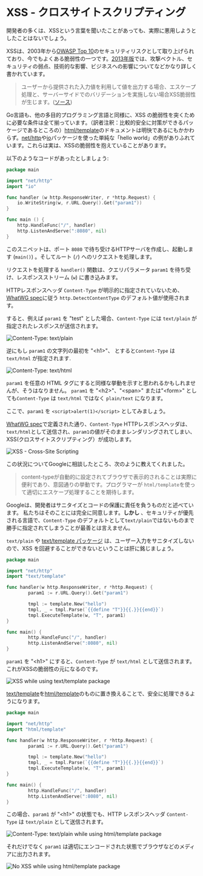 XSS - クロスサイトスクリプティング
==========================

開発者の多くは、XSSという言葉を聞いたことがあっても、実際に悪用しようとしたことはないでしょう。

XSSは、2003年から[OWASP Top 10][0]のセキュリティリスクとして取り上げられており、今でもよくある脆弱性の一つです。[2013年版][1]では、攻撃ベクトル、セキュリティの弱点、技術的な影響、ビジネスへの影響についてなどかなり詳しく書かれています。

> ユーザーから提供された入力値を利用して値を出力する場合、エスケープ処理と、サーバーサイドでのバリデーションを実施しない場合XSS脆弱性が生じます。([ソース][1])

Go言語も、他の多目的プログラミング言語と同様に、XSS の脆弱性を突くために必要な条件は全て揃っています。（訳者注釈：比較的安全に対策ができるパッケージであるところの）[html/template][2]のドキュメントは明快であるにもかかわらず。[net/http][3]や[io][4]パッケージを使った単純な「hello world」の例がありふれています。これらは実は、XSSの脆弱性を抱えていることがあります。

以下のようなコードがあったとしましょう:

```go
package main

import "net/http"
import "io"

func handler (w http.ResponseWriter, r *http.Request) {
    io.WriteString(w, r.URL.Query().Get("param1"))
}

func main () {
    http.HandleFunc("/", handler)
    http.ListenAndServe(":8080", nil)
}
```

このスニペットは、ポート `8080` で待ち受けるHTTPサーバを作成し、起動します
(`main()`) 。そしてルート (`/`) へのリクエストを処理します。

リクエストを処理する `handler()` 関数は、クエリパラメータ `param1` を待ち受け、レスポンスストリーム (`w`) に書き込みます。

HTTPレスポンスヘッダ `Content-Type` が明示的に指定されていないため、[WhatWG spec][5]に従う
`http.DetectContentType` のデフォルト値が使用されます。

すると、例えば `param1` を "test" とした場合、`Content-Type` には `text/plain` が指定されたレスポンスが送信されます。

![Content-Type: text/plain][content-type-text-plain]

逆にもし `param1` の文字列の最初を "&lt;h1&gt;"、 とすると`Content-Type` は `text/html` が指定されます.

![Content-Type: text/html][content-type-text-html]

`param1` を任意の HTML タグにすると同様な挙動を示すと思われるかもしれませんが、そうはなりません。
`param1` を "&lt;h2&gt;"、"&lt;span&gt;"
または"&lt;form&gt;" としても`Content-Type` は `text/html` ではなく `plain/text` になります。

ここで、`param1` を `<script>alert(1)</script>` としてみましょう。

[WhatWG spec][5]で定義された通り、`Content-Type` HTTPレスポンスヘッダは、`text/html`として送信され、`param1`の値がそのままレンダリングされてしまい、XSS(クロスサイトスクリプティング）が成功します。

![XSS - Cross-Site Scripting][cross-site-scripting]

この状況についてGoogleに相談したところ、次のように教えてくれました。

> content-typeが自動的に設定されてブラウザで表示的されることは実際に便利であり、意図通りの挙動です。プログラマーが
> `html/template`を使って適切にエスケープ処理することを期待します。

Googleは、開発者はサニタイズとコードの保護に責任を負うものだと述べています。
私たちはそのことには完全に同意します。**しかし** 、セキュリティが優先される言語で、`Content-Type` のデフォルトとして`text/plain`ではないものまで勝手に指定されてしまうことが最善とは言えません。

`text/plain` や [text/template パッケージ][6] は、ユーザー入力をサニタイズしないので、XSS を回避することができないということは肝に銘じましょう。


```go
package main

import "net/http"
import "text/template"

func handler(w http.ResponseWriter, r *http.Request) {
        param1 := r.URL.Query().Get("param1")

        tmpl := template.New("hello")
        tmpl, _ = tmpl.Parse(`{{define "T"}}{{.}}{{end}}`)
        tmpl.ExecuteTemplate(w, "T", param1)
}

func main() {
        http.HandleFunc("/", handler)
        http.ListenAndServe(":8080", nil)
}
```


`param1` を "&lt;h1&gt;" にすると、`Content-Type` が
`text/html` として送信されます。これがXSSの脆弱性の元になるのです。


![XSS while using text/template package][text-template-xss]


[text/template][6]を[html/template][2]のものに置き換えることで、安全に処理できるようになります。

```go
package main

import "net/http"
import "html/template"

func handler(w http.ResponseWriter, r *http.Request) {
        param1 := r.URL.Query().Get("param1")

        tmpl := template.New("hello")
        tmpl, _ = tmpl.Parse(`{{define "T"}}{{.}}{{end}}`)
        tmpl.ExecuteTemplate(w, "T", param1)
}

func main() {
        http.HandleFunc("/", handler)
        http.ListenAndServe(":8080", nil)
}
```

この場合、`param1` が "&lt;h1&gt;" の状態でも、HTTP レスポンスヘッダ `Content-Type` は `text/plain` として送信されます。

![Content-Type: text/plain while using html/template package][html-template-plain-text]

それだけでなく `param1` は適切にエンコードされた状態でブラウザなどのメディアに出力されます。

![No XSS while using html/template package][html-template-noxss]

[exploit-of-a-mom]: images/exploit-of-a-mom.png
[content-type-text-plain]: images/text-plain.png
[content-type-text-html]: images/text-html.png
[cross-site-scripting]: images/xss.png
[text-template-xss]: images/text-template-xss.png
[html-template-plain-text]: images/html-template-plain-text.png
[html-template-noxss]: images/html-template-text-plain-noxss.png

[0]: https://www.owasp.org/index.php/Category:OWASP_Top_Ten_Project
[1]: https://www.owasp.org/index.php/Top_10_2013-A3-Cross-Site_Scripting_(XSS)
[2]: https://golang.org/pkg/html/template/
[3]: https://golang.org/pkg/net/http/
[4]: https://golang.org/pkg/io/
[5]: https://mimesniff.spec.whatwg.org/#rules-for-identifying-an-unknown-mime-typ
[6]: https://golang.org/pkg/text/template/
